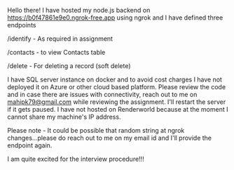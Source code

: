 Hello there!
I have hosted my node.js backend on https://b0f47861e9e0.ngrok-free.app using ngrok and I have defined three endpoints

/identify - As required in assignment 

/contacts - to view Contacts table 

/delete - For deleting a record (soft delete)


I have SQL server instance on docker and to avoid cost charges I have not deployed it on Azure or other cloud based platform. Please review the code and in case there 
are issues with connectivity, reach out to me on mahipk79@gmail.com while reviewing the assignment. I'll restart the server if it gets paused. 
I have not hosted on Renderworld because at the moment I cannot share my machine's IP address. 

Please note - It could be possible that random string at ngrok changes...please do reach out to me on my email id and I'll provide the endpoint again.

I am quite excited for the interview procedure!!!


